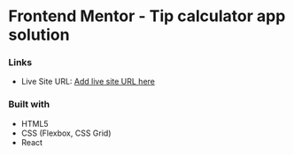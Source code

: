 # Frontend Mentor - Tip calculator app solution

### Links

- Live Site URL: [Add live site URL here](https://your-live-site-url.com)

### Built with

- HTML5
- CSS (Flexbox, CSS Grid)
- React
